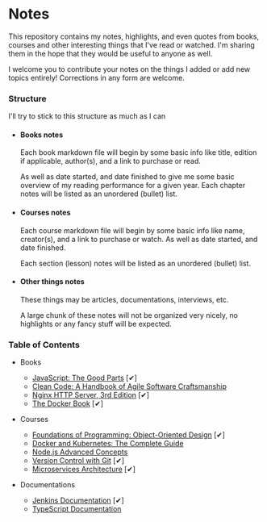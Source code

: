 # Notes

This repository contains my notes, highlights, and even quotes from books, courses and other interesting things that I've read or watched. I'm sharing them in the hope that they would be useful to anyone as well.

I welcome you to contribute your notes on the things I added or add new topics entirely! Corrections in any form are welcome.

### Structure

I'll try to stick to this structure as much as I can

- #### Books notes

    Each book markdown file will begin by some basic info like title, edition if applicable, author(s), and a link to purchase or read.

    As well as date started, and date finished to give me some basic overview of my reading performance for a given year.
    Each chapter notes will be listed as an unordered (bullet) list.

- #### Courses notes

    Each course markdown file will begin by some basic info like name, creator(s), and a link to purchase or watch. As well as date started, and date finished.

    Each section (lesson) notes will be listed as an unordered (bullet) list.

- #### Other things notes

    These things may be articles, documentations, interviews, etc.

    A large chunk of these notes will not be organized very nicely, no highlights or any fancy stuff will be expected.

### Table of Contents

- Books
  - [JavaScript: The Good Parts](book-javaScript-the-good-parts.md) [✔]
  - [Clean Code: A Handbook of Agile Software Craftsmanship](book-clean-code.md)
  - [Nginx HTTP Server, 3rd Edition](book-nginx-http-server.md) [✔]
  - [The Docker Book](book-the-docker-book.md) [✔]

- Courses
  - [Foundations of Programming: Object-Oriented Design](course-object-oriented-design.md) [✔]
  - [Docker and Kubernetes: The Complete Guide](course-docker-and-kubernetes.md)
  - [Node.js Advanced Concepts](course-nodejs-advanced-concepts.md)
  - [Version Control with Git](course-atlassian-version-control.md) [✔]
  - [Microservices Architecture](course-microservices-architecture) [✔]

- Documentations
  - [Jenkins Documentation](doc-jenkins.md) [✔]
  - [TypeScript Documentation](doc-typescript.md)

